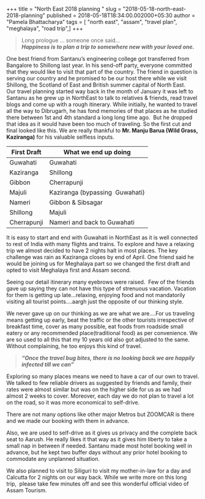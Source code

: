 +++
title = "North East 2018 planning "
slug = "2018-05-18-north-east-2018-planning"
published = 2018-05-18T18:34:00.002000+05:30
author = "Pamela Bhattacharya"
tags = [ "north east", "assam", "travel plan", "meghalaya", "road trip",]
+++
> Long prologue … someone once said...  
***Happiness is to plan a trip to somewhere new with your loved one.***  

One best friend from Santanu’s engineering college got transferred from Bangalore to Shillong last year. In his send-off party, everyone committed that they would like to visit that part of the country. The friend in question is serving our country and he promised to be our host there while we visit Shillong, the Scotland of East and British summer capital of North East.  
Our travel planning started way back in the month of January it was left to Santanu as he grew up in NorthEast to talk to relatives & friends, read travel blogs and come up with a rough itinerary. While initially, he wanted to travel all the way to Dibrugarh, he has fond memories of that places as he studied there between 1st and 4th standard a long long time ago.  But he dropped that idea as it would have been too much of traveling. So the first cut and final looked like this. We are really thankful to **Mr. Manju Barua (Wild Grass, Kaziranga)** for his valuable selfless inputs.  

| First Draft | What we end up doing            |
|-------------|---------------------------------|
| Guwahati    | Guwahati                        |
| Kaziranga   | Shillong                        |
| Gibbon      | Cherrapunji                     |
| Majuli      | Kaziranga (bypassing  Guwahati) |
| Nameri      | Gibbon & Sibsagar               |
| Shillong    | Majuli                          |
| Cherrapunji | Nameri and back to Guwahati     |

It is easy to start and end with Guwahati in NorthEast as it is well connected to rest of India with many flights and trains. To explore and have a relaxing trip we almost decided to have 2 nights halt in most places. The key challenge was rain as Kaziranga closes by end of April. One friend said he would be joining us for Meghalaya part so we changed the first draft and opted to visit Meghalaya first and Assam second.  

Seeing our detail itinerary many eyebrows were raised.  Few of the friends gave up saying they can not have this type of strenuous vacation. Vacation for them is getting up late...relaxing, enjoying food and not mandatorily visiting all tourist points….aargh just the opposite of our thinking style.  

We never gave up on our thinking as we are what we are….For us traveling means getting up early, beat the traffic or the other tourists irrespective of breakfast time, cover as many possible, eat foods from roadside small eatery or any recommended place(traditional food) as per convenience. We are so used to all this that my 10 years old also got adjusted to the same. Without complaining, he too enjoys this kind of travel.

> ***“Once the travel bug bites, there is no looking back we are happily  infected till we can”***

Exploring so many places means we need to have a car of our own to travel. We talked to few reliable drivers as suggested by friends and family, their rates were almost similar but was on the higher side for us as we had almost 2 weeks to cover. Moreover, each day we do not plan to travel a lot on the road, so it was more economical to self-drive.  

There are not many options like other major Metros but ZOOMCAR is there and we made our booking with them in advance.

Also, we are used to self-drive as it gives us privacy and the complete back seat to Aarush. He really likes it that way as it gives him liberty to take a small nap in between if needed. Santanu made most hotel booking well in advance, but he kept two buffer days without any prior hotel booking to commodate any unplanned situation.  

We also planned to visit to Siliguri to visit my mother-in-law for a day and Calcutta for 2 nights on our way back.  While we write more on this long trip,  please take few minutes off and see this  wonderful official video of Assam Tourism.
